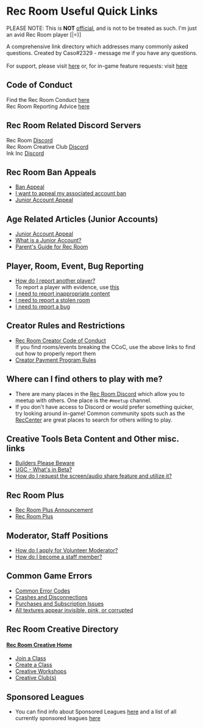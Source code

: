 [one]: ## "((Made by someone who works at Rec Room/Represents them))"

# Rec Room Useful Quick Links
PLEASE NOTE: This is <b>NOT</b> [official](http://about:blank "Made by someone who works at Rec Room/Represents them"), and is not to be treated as such. I'm just an avid Rec Room player [|=)]

A comprehensive link directory which addresses many commonly asked questions. Created by Caso#2329 - message me if you have any questions.\
<br>For support, please visit [here](https://recroom.zendesk.com/) or, for in-game feature requests: visit [here](https://recroom.zendesk.com/hc/en-us/community/topics)

## Code of Conduct
Find the Rec Room Conduct [here](https://recroom.zendesk.com/hc/en-us/articles/4419890420887-Rec-Room-Code-of-Conduct)
<br>Rec Room Reporting Advice [here](https://www.youtube.com/watch?v=Ej_-xKEHnuQ&ab_channel=RecRoom)

## Rec Room Related Discord Servers
Rec Room [Discord](https://discord.gg/recroom/)
<br>Rec Room Creative Club [Discord](https://discord.com/invite/bbVUBSY4BK)
<br>Ink Inc [Discord](https://discord.gg/SUPUdvhpYR)

## Rec Room Ban Appeals
- [Ban Appeal](https://rec.net/ban-appeal/main)
- [I want to appeal my associated account ban](https://recroom.zendesk.com/hc/en-us/articles/4419901512727-I-want-to-appeal-my-associated-account-ban)
- [Junior Account Appeal](https://rec.net/age/)

## Age Related Articles (Junior Accounts)
- [Junior Account Appeal](https://rec.net/age/)
- [What is a Junior Account?](https://recroom.zendesk.com/hc/en-us/articles/4426900227735-What-is-a-Junior-Account-)
- [Parent's Guide for Rec Room](https://recroom.com/parents-guide)

## Player, Room, Event, Bug Reporting
- [How do I report another player?](https://recroom.zendesk.com/hc/en-us/articles/4419890282519-How-do-I-report-another-player-)
<br> To report a player with evidence, use [this](https://recroom.zendesk.com/hc/en-us/articles/4419903977751-I-need-to-report-another-player)
- [I need to report inappropriate content](https://recroom.zendesk.com/hc/en-us/articles/4419916543383-I-need-to-report-inappropriate-content)
- [I need to report a stolen room](https://recroom.zendesk.com/hc/en-us/articles/4419916469271-I-need-to-report-a-stolen-invention-room)
- [I need to report a bug](https://recroom.zendesk.com/hc/en-us/articles/4532967275287-I-need-to-report-a-bug)


## Creator Rules and Restrictions
- [Rec Room Creator Code of Conduct](https://recroom.com/ccoc) <br> If you find rooms/events breaking the CCoC, use the above links to find out how to properly report them
- [Creator Payment Program Rules](https://recroom.com/creator-payment-program-rules)


## Where can I find others to play with me?
- There are many places in the [Rec Room Discord](https://discord.gg/recroom/) which allow you to meetup with others. One place is the `#meetup` channel.
- If you don't have access to Discord or would prefer something quicker, try looking around in-game! Common community spots such as the [RecCenter](https://rec.net/room/RecCenter) are great places to search for others willing to play.

## Creative Tools Beta Content and Other misc. links
- [Builders Please Beware](https://recroom.zendesk.com/hc/en-us/articles/4500865410967-Builders-Please-Beware)
- [UGC - What's in Beta?](https://recroom.zendesk.com/hc/en-us/articles/5105834757271-UGC-What-s-in-Beta-)
-  [How do I request the screen/audio share feature and utilize it?](https://recroom.zendesk.com/hc/en-us/articles/4524184817687-How-do-I-request-the-screen-audio-share-feature-and-utilize-it-)

## Rec Room Plus
- [Rec Room Plus Announcement](https://www.youtube.com/watch?v=65FyCZcOg7o&ab_channel=RecRoom)
- [Rec Room Plus](https://recroom.com/recroomplus)

## Moderator, Staff Positions
- [How do I apply for Volunteer Moderator?](https://recroom.zendesk.com/hc/en-us/articles/4419902650135-How-can-I-become-a-Volunteer-Mod-Rec-Center-Mod)
- [How do I become a staff member?](https://recroom.com/careers)

## Common Game Errors
- [Common Error Codes](https://recroom.zendesk.com/hc/en-us/articles/4420606818839-Common-Error-Codes)
- [Crashes and Disconnections](https://recroom.zendesk.com/hc/en-us/sections/4420606745623-Crashes-and-Disconnections)
- [Purchases and Subscription Issues](https://recroom.zendesk.com/hc/en-us/sections/4426894709015-Purchases-Subscription-Issues)
- [All textures appear invisible, pink, or corrupted](https://recroom.zendesk.com/hc/en-us/articles/4423295614999-All-textures-appear-invisible-pink-or-corrupted)

## Rec Room Creative Directory
#### [Rec Room Creative Home](https://recroom.com/creative)
- [Join a Class](https://recroom.com/class)
- [Create a Class](https://recroom.com/createaclass)
- [Creative Workshops](https://recroom.com/workshops)
- [Creative Club(s)](https://recroom.com/creativeclubs)

## Sponsored Leagues 
- You can find info about Sponsored Leagues [here](https://recroom.com/createaleague) and a list of all currently sponsored leagues [here](https://recroom.com/sponsoredleagues)
